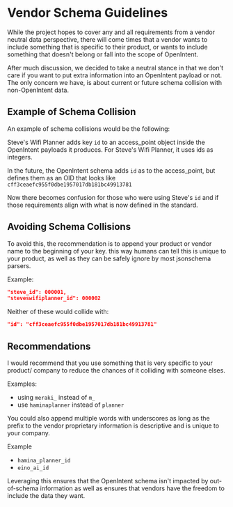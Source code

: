 # Vendor Schema Guidelines

While the project hopes to cover any and all requirements from a vendor neutral
data perspective, there will come times that a vendor wants to include something
that is specific to their product, or wants to include something that doesn't
belong or fall into the scope of OpenIntent.

After much discussion, we decided to take a neutral stance in that we don't care
if you want to put extra information into an OpenIntent payload or not. The only
concern we have, is about current or future schema collision with non-OpenIntent
data.

## Example of Schema Collision
An example of schema collisions would be the following:

Steve's Wifi Planner adds key `id` to an access_point object inside the
OpenIntent payloads it produces.  For Steve's Wifi Planner, it uses ids as
integers.

In the future, the OpenIntent schema adds `id` as to the access_point,
but defines them as an OID that looks like
`cff3ceaefc955f0dbe1957017db181bc49913781`

Now there becomes confusion for those who were using Steve's `id` and if those
requirements align with what is now defined in the standard.

## Avoiding Schema Collisions

To avoid this, the recommendation is to append your product or vendor name to
the beginning of your key.  this way humans can tell this is unique to your
product, as well as they can be safely ignore by most jsonschema parsers.

Example:

```json
"steve_id": 000001,
"steveswifiplanner_id": 000002
```
Neither of these would collide with:
```json
"id": "cff3ceaefc955f0dbe1957017db181bc49913781"
```


## Recommendations

I would recommend that you use something that is very specific to your product/
company to reduce the chances of it colliding with someone elses.

Examples:
- using `meraki_` instead of `m_`
- use `haminaplanner` instead of `planner`


You could also append multiple words with underscores as long as the prefix to
the vendor proprietary information is descriptive and is unique to your company.

Example
- `hamina_planner_id`
- `eino_ai_id`


Leveraging this ensures that the OpenIntent schema isn't impacted by
out-of-schema information as well as ensures that vendors have the freedom to
include the data they want.
